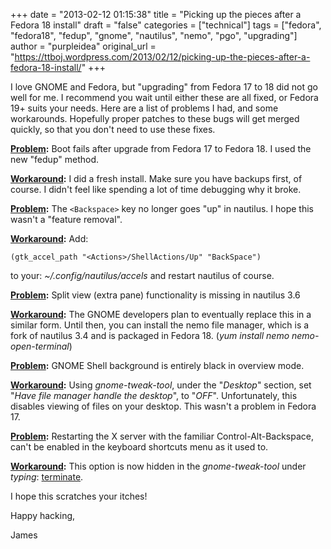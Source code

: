 +++
date = "2013-02-12 01:15:38"
title = "Picking up the pieces after a Fedora 18 install"
draft = "false"
categories = ["technical"]
tags = ["fedora", "fedora18", "fedup", "gnome", "nautilus", "nemo", "pgo", "upgrading"]
author = "purpleidea"
original_url = "https://ttboj.wordpress.com/2013/02/12/picking-up-the-pieces-after-a-fedora-18-install/"
+++

I love GNOME and Fedora, but "upgrading" from Fedora 17 to 18 did not go well for me. I recommend you wait until either these are all fixed, or Fedora 19+ suits your needs. Here are a list of problems I had, and some workarounds. Hopefully proper patches to these bugs will get merged quickly, so that you don't need to use these fixes.

<strong><span style="text-decoration:underline;">Problem</span>:</strong> Boot fails after upgrade from Fedora 17 to Fedora 18. I used the new "fedup" method.

<strong><span style="text-decoration:underline;">Workaround</span>:</strong> I did a fresh install. Make sure you have backups first, of course. I didn't feel like spending a lot of time debugging why it broke.

<strong><span style="text-decoration:underline;">Problem</span>:</strong> The `<Backspace>` key no longer goes "up" in nautilus. I hope this wasn't a "feature removal".

<strong><span style="text-decoration:underline;">Workaround</span>:</strong> Add:
```
(gtk_accel_path "<Actions>/ShellActions/Up" "BackSpace")
```
to your: <em>~/.config/nautilus/accels</em> and restart nautilus of course.

<strong><span style="text-decoration:underline;">Problem</span>:</strong> Split view (extra pane) functionality is missing in nautilus 3.6

<strong><span style="text-decoration:underline;">Workaround</span>:</strong> The GNOME developers plan to eventually replace this in a similar form. Until then, you can install the nemo file manager, which is a fork of nautilus 3.4 and is packaged in Fedora 18. (<em>yum install nemo nemo-open-terminal</em>)

<strong><span style="text-decoration:underline;">Problem</span>:</strong> GNOME Shell background is entirely black in overview mode.

<strong><span style="text-decoration:underline;">Workaround</span>:</strong> Using <em>gnome-tweak-tool</em>, under the "<em>Desktop</em>" section, set "<em>Have file manager handle the desktop</em>", to "<em>OFF</em>". Unfortunately, this disables viewing of files on your desktop. This wasn't a problem in Fedora 17.

<strong><span style="text-decoration:underline;">Problem</span>:</strong> Restarting the X server with the familiar Control-Alt-Backspace, can't be enabled in the keyboard shortcuts menu as it used to.

<strong><span style="text-decoration:underline;">Workaround</span>:</strong> This option is now hidden in the <em>gnome-tweak-tool</em> under <em>typing</em>: <span style="text-decoration:underline;">terminate</span>.

I hope this scratches your itches!

Happy hacking,

James

